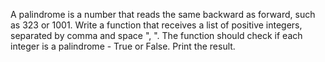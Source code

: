A palindrome is a number that reads the same backward as forward, such as 323 or 1001. Write a function that receives a list of positive integers, separated by comma and space ", ". The function should check if each integer is a palindrome - True or False. Print the result.